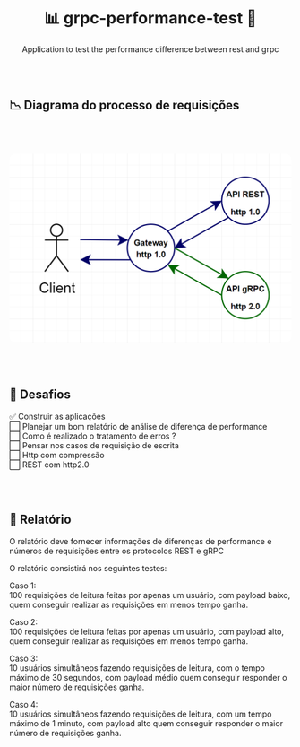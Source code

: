 <h1 align="center"> 📊 grpc-performance-test 🚀 </h1>
<p align="center">Application to test the performance difference between rest and grpc</p>

<br/><br/>
## 📉 Diagrama do processo de requisições
<br/><br/>
<p align="center">
  <img src=".github/diagram01.png" style="border-radius: 10px;" alt="Diagrama da aplicação" />
</p>

<br/><br/>
## 🤯 Desafios
✅ Construir as aplicações <br/>
⬜️ Planejar um bom relatório de análise de diferença de performance <br/>
⬜️ Como é realizado o tratamento de erros ? <br/>
⬜️ Pensar nos casos de requisição de escrita <br/>
⬜️ Http com compressão <br/>
⬜️ REST com http2.0 <br/>

<br/><br/>
## 📄 Relatório
O relatório deve fornecer informações de diferenças de performance e números de requisições entre os protocolos REST e gRPC

<p>O relatório consistirá nos seguintes testes:</p>

<p>
Caso 1:<br/>
100 requisições de leitura feitas por apenas um usuário, com payload baixo,
quem conseguir realizar as requisições em menos tempo ganha.
</p>

<p>
Caso 2:<br/>
100 requisições de leitura feitas por apenas um usuário, com payload alto,
quem conseguir realizar as requisições em menos tempo ganha.
</p>

<p>
Caso 3:<br/>
10 usuários simultâneos fazendo requisições de leitura, com o tempo máximo de 30 segundos, com payload médio
quem conseguir responder o maior número de requisições ganha.
</p>

<p>
Caso 4:<br/>
10 usuários simultâneos fazendo requisições de leitura, com um tempo máximo de 1 minuto, com payload alto
quem conseguir responder o maior número de requisições ganha.
</p>
